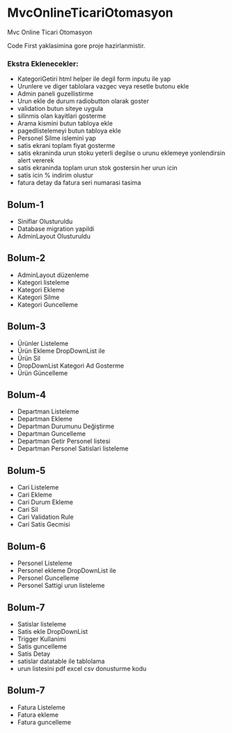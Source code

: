 # MvcOnlineTicariOtomasyon
 Mvc Online Ticari Otomasyon

Code First yaklasimina gore proje hazirlanmistir.

### Ekstra Eklenecekler:
- KategoriGetiri html helper ile degil form inputu ile yap
- Urunlere ve diger tablolara vazgec veya resetle butonu ekle
- Admin paneli guzellistirme 
- Urun ekle de durum radiobutton olarak goster
- validation butun siteye uygula
- silinmis olan kayitlari gosterme
- Arama kismini butun tabloya ekle
- pagedlistelemeyi butun tabloya ekle
-  Personel Silme islemini yap
- satis ekrani toplam fiyat gosterme
- satis ekraninda urun stoku yeterli degilse o urunu eklemeye yonlendirsin alert vererek
- satis ekraninda toplam urun stok gostersin her urun icin
- satis icin % indirim olustur
- fatura detay da fatura seri numarasi tasima

## Bolum-1
- Siniflar Olusturuldu
- Database migration yapildi
- AdminLayout Olusturuldu

## Bolum-2
- AdminLayout düzenleme
- Kategori listeleme
- Kategori Ekleme
- Kategori Silme
- Kategori Guncelleme

## Bolum-3
- Ürünler Listeleme 
- Ürün Ekleme DropDownList ile
- Ürün Sil
- DropDownList Kategori Ad Gosterme
- Ürün Güncelleme

## Bolum-4
- Departman Listeleme
- Departman Ekleme
- Departman Durumunu Değiştirme
- Departman Guncelleme
- Departman Getir Personel listesi
- Departman Personel Satislari listeleme

## Bolum-5
- Cari Listeleme
- Cari Ekleme
- Cari Durum Ekleme
- Cari Sil
- Cari Validation Rule
- Cari Satis Gecmisi

## Bolum-6
- Personel Listeleme
- Personel ekleme  DropDownList ile
- Personel Guncelleme
- Personel Sattigi urun listeleme

## Bolum-7
- Satislar listeleme
- Satis ekle DropDownList
- Trigger Kullanimi
- Satis guncelleme
- Satis Detay
- satislar datatable ile tablolama
- urun listesini pdf excel csv donusturme kodu

## Bolum-7
- Fatura Listeleme
- Fatura ekleme
- Fatura guncelleme
